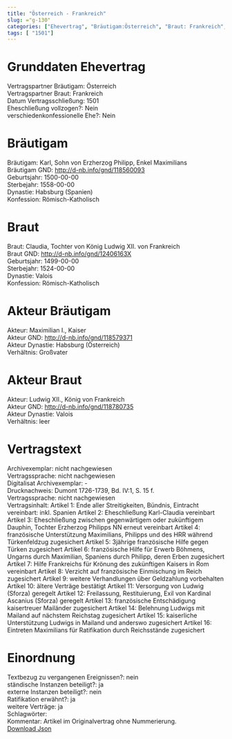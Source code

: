 ```yaml
---
title: "Österreich - Frankreich"
slug: ="g-130"
categories: ["Ehevertrag", "Bräutigam:Österreich", "Braut: Frankreich", "Eheschließung vollzogen?:Nein", "verschiedenkonfessionelle Ehe?:Nein", "Dynastie Bräutigam:Habsburg (Spanien)", "Akteur Bräutigam:Maximilian I., Kaiser", "Akteur Braut:Ludwig XII., König von Frankreich", "Textbezug?:nein", "Ständisch?:ja", "Ratifikation?:ja", "Sonstiges?:ja", "Bräutigam:Österreich", "Braut: Frankreich"]
tags: [ "1501"]
---
```

<!--more-->

# Grunddaten Ehevertrag

Vertragspartner Bräutigam: Österreich<br>
Vertragspartner Braut: Frankreich<br>
Datum Vertragsschließung: 1501<br>
Eheschließung vollzogen?: Nein<br>
verschiedenkonfessionelle Ehe?: Nein<br>
# Bräutigam

Bräutigam: Karl, Sohn von Erzherzog Philipp, Enkel Maximilians<br>
Bräutigam GND: http://d-nb.info/gnd/118560093<br>
Geburtsjahr: 1500-00-00<br>
Sterbejahr: 1558-00-00<br>
Dynastie: Habsburg (Spanien)<br>
Konfession: Römisch-Katholisch<br>
# Braut

Braut: Claudia, Tochter von König Ludwig XII. von Frankreich<br>
Braut GND: http://d-nb.info/gnd/12406163X<br>
Geburtsjahr: 1499-00-00<br>
Sterbejahr: 1524-00-00<br>
Dynastie: Valois<br>
Konfession: Römisch-Katholisch<br>
# Akteur Bräutigam

Akteur: Maximilian I., Kaiser<br>
Akteur GND: http://d-nb.info/gnd/118579371<br>
Akteur Dynastie: Habsburg (Österreich)<br>
Verhältnis: Großvater<br>
# Akteur Braut

Akteur: Ludwig XII., König von Frankreich<br>
Akteur GND: http://d-nb.info/gnd/118780735<br>
Akteur Dynastie: Valois<br>
Verhältnis: leer<br>
# Vertragstext

Archivexemplar: nicht nachgewiesen<br>
Vertragssprache: nicht nachgewiesen<br>
Digitalisat Archivexemplar: -<br>
Drucknachweis: Dumont 1726-1739, Bd. IV:1, S. 15 f.<br>
Vertragssprache: nicht nachgewiesen<br>
Vertragsinhalt: Artikel 1: Ende aller Streitigkeiten, Bündnis, Eintracht vereinbart: inkl. Spanien
Artikel 2: Eheschließung Karl-Claudia vereinbart
Artikel 3: Eheschließung zwischen gegenwärtigem oder zukünftigem Dauphin, Tochter Erzherzog Philipps NN erneut vereinbart
Artikel 4: französische Unterstützung Maximilians, Philipps und des HRR während Türkenfeldzug zugesichert
Artikel 5: 3jährige französische Hilfe gegen Türken zugesichert
Artikel 6: französische Hilfe für Erwerb Böhmens, Ungarns durch Maximilian, Spaniens durch Philipp, deren Erben zugesichert
Artikel 7: Hilfe Frankreichs für Krönung des zukünftigen Kaisers in Rom vereinbart
Artikel 8: Verzicht auf französische Einmischung im Reich zugesichert 
Artikel 9: weitere Verhandlungen über Geldzahlung vorbehalten
Artikel 10: ältere Verträge bestätigt
Artikel 11: Versorgung von Ludwig (Sforza) geregelt
Artikel 12: Freilassung, Restituierung, Exil von Kardinal Ascanius (Sforza) geregelt
Artikel 13: französische Entschädigung kaisertreuer Mailänder zugesichert
Artikel 14: Belehnung Ludwigs mit Mailand auf nächstem Reichstag zugesichert
Artikel 15: kaiserliche Unterstützung Ludwigs in Mailand und anderswo zugesichert
Artikel 16: Eintreten Maximilians für Ratifikation durch Reichsstände zugesichert
<br>
# Einordnung

Textbezug zu vergangenen Ereignissen?: nein<br>
ständische Instanzen beteiligt?: ja<br>
externe Instanzen beteiligt?: nein<br>
Ratifikation erwähnt?: ja<br>
weitere Verträge: ja<br>
Schlagwörter: <br>
Kommentar: Artikel im Originalvertrag ohne Nummerierung.<br>
[Download Json](/vertraege/vertrag-130.json)
